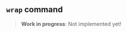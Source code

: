 ## `wrap` command

> **Work in progress**: Not implemented yet!

[issues]: https://github.com/rcook/isopy/issues
